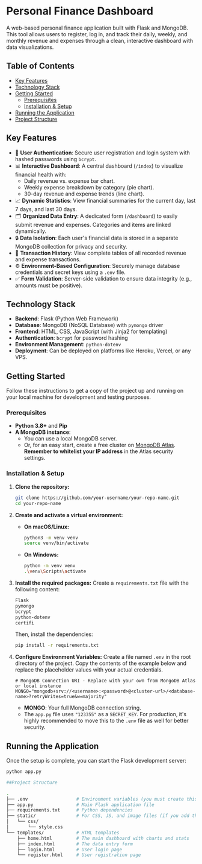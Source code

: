 # Personal Finance Dashboard

A web-based personal finance application built with Flask and MongoDB. This tool allows users to register, log in, and track their daily, weekly, and monthly revenue and expenses through a clean, interactive dashboard with data visualizations.

## Table of Contents

- [Key Features](#key-features)
- [Technology Stack](#technology-stack)
- [Getting Started](#getting-started)
  - [Prerequisites](#prerequisites)
  - [Installation & Setup](#installation--setup)
- [Running the Application](#running-the-application)
- [Project Structure](#project-structure)
## Key Features

-   🔐 **User Authentication**: Secure user registration and login system with hashed passwords using `bcrypt`.
-   📊 **Interactive Dashboard**: A central dashboard (`/index`) to visualize financial health with:
    -   Daily revenue vs. expense bar chart.
    -   Weekly expense breakdown by category (pie chart).
    -   30-day revenue and expense trends (line chart).
-   📈 **Dynamic Statistics**: View financial summaries for the current day, last 7 days, and last 30 days.
-   🗂️ **Organized Data Entry**: A dedicated form (`/dashboard`) to easily submit revenue and expenses. Categories and items are linked dynamically.
-   🔒 **Data Isolation**: Each user's financial data is stored in a separate MongoDB collection for privacy and security.
-   📜 **Transaction History**: View complete tables of all recorded revenue and expense transactions.
-   ⚙️ **Environment-Based Configuration**: Securely manage database credentials and secret keys using a `.env` file.
-   ✅ **Form Validation**: Server-side validation to ensure data integrity (e.g., amounts must be positive).


## Technology Stack

-   **Backend**: Flask (Python Web Framework)
-   **Database**: MongoDB (NoSQL Database) with `pymongo` driver
-   **Frontend**: HTML, CSS, JavaScript (with Jinja2 for templating)
-   **Authentication**: `bcrypt` for password hashing
-   **Environment Management**: `python-dotenv`
-   **Deployment**: Can be deployed on platforms like Heroku, Vercel, or any VPS.

## Getting Started

Follow these instructions to get a copy of the project up and running on your local machine for development and testing purposes.

### Prerequisites

-   **Python 3.8+** and **Pip**
-   **A MongoDB instance**:
    -   You can use a local MongoDB server.
    -   Or, for an easy start, create a free cluster on [MongoDB Atlas](https://www.mongodb.com/cloud/atlas/register). **Remember to whitelist your IP address** in the Atlas security settings.

### Installation & Setup

1.  **Clone the repository:**
    ```bash
    git clone https://github.com/your-username/your-repo-name.git
    cd your-repo-name
    ```

2.  **Create and activate a virtual environment:**
    -   **On macOS/Linux:**
        ```bash
        python3 -m venv venv
        source venv/bin/activate
        ```
    -   **On Windows:**
        ```bash
        python -m venv venv
        .\venv\Scripts\activate
        ```

3.  **Install the required packages:**
    Create a `requirements.txt` file with the following content:
    ```txt
    Flask
    pymongo
    bcrypt
    python-dotenv
    certifi
    ```
    Then, install the dependencies:
    ```bash
    pip install -r requirements.txt
    ```

4.  **Configure Environment Variables:**
    Create a file named `.env` in the root directory of the project. Copy the contents of the example below and replace the placeholder values with your actual credentials.

    ```env
    # MongoDB Connection URI - Replace with your own from MongoDB Atlas or local instance
    MONGO="mongodb+srv://<username>:<password>@<cluster-url>/<database-name>?retryWrites=true&w=majority"
    ```
    *   **MONGO**: Your full MongoDB connection string.
    *   The `app.py` file uses `"123355"` as a `SECRET_KEY`. For production, it's highly recommended to move this to the `.env` file as well for better security.

## Running the Application

Once the setup is complete, you can start the Flask development server:

```bash
python app.py

##Project Structure

.
├── .env                  # Environment variables (you must create this)
├── app.py                # Main Flask application file
├── requirements.txt      # Python dependencies
├── static/               # For CSS, JS, and image files (if you add them)
│   └── css/
│       └── style.css
└── templates/            # HTML templates
    ├── home.html         # The main dashboard with charts and stats
    ├── index.html        # The data entry form
    ├── login.html        # User login page
    └── register.html     # User registration page
